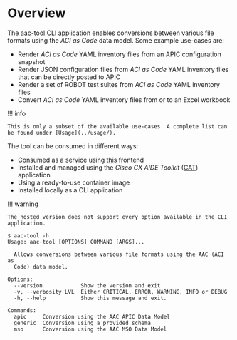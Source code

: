 # Overview

The [aac-tool](https://wwwin-github.cisco.com/netascode/aac-tool) CLI application enables conversions between various file formats using the *ACI as Code* data model. Some example use-cases are:

* Render *ACI as Code* YAML inventory files from an APIC configuration snapshot
* Render JSON configuration files from *ACI as Code* YAML inventory files that can be directly posted to APIC
* Render a set of ROBOT test suites from *ACI as Code* YAML inventory files
* Convert *ACI as Code* YAML inventory files from or to an Excel workbook

!!! info

    This is only a subset of the available use-cases. A complete list can be found under [Usage](../usage/).

The tool can be consumed in different ways:

* Consumed as a service using [this](https://aide-tools.cisco.com/datacenter/aci/aac--aac-tool) frontend
* Installed and managed using the *Cisco CX AIDE Toolkit* ([CAT](https://cisco.sharepoint.com/sites/AIDE/SitePages/CX-AIDE-Toolkit.aspx)) application
* Using a ready-to-use container image
* Installed locally as a CLI application

!!! warning

    The hosted version does not support every option available in the CLI application.

```shell
$ aac-tool -h
Usage: aac-tool [OPTIONS] COMMAND [ARGS]...

  Allows conversions between various file formats using the AAC (ACI as
  Code) data model.

Options:
  --version            Show the version and exit.
  -v, --verbosity LVL  Either CRITICAL, ERROR, WARNING, INFO or DEBUG
  -h, --help           Show this message and exit.

Commands:
  apic     Conversion using the AAC APIC Data Model
  generic  Conversion using a provided schema
  mso      Conversion using the AAC MSO Data Model
```
